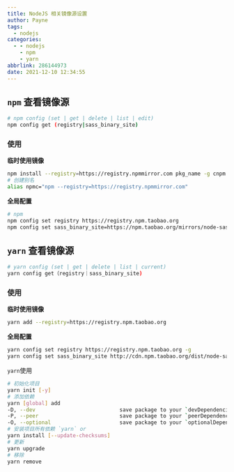 ```yaml
---
title: NodeJS 相关镜像源设置
author: Payne
tags:
  - nodejs
categories:
  - - nodejs
    - npm
    - yarn
abbrlink: 286144973
date: 2021-12-10 12:34:55
---
```


## `npm` 查看镜像源

```bash
# npm config (set | get | delete | list | edit)
npm config get (registry|sass_binary_site)
```

### 使用

**临时使用镜像**

```bash
npm install --registry=https://registry.npmmirror.com pkg_name -g cnpm
# 创建别名
alias npmc="npm --registry=https://registry.npmmirror.com"
```

**全局配置**

```bash
# npm
npm config set registry https://registry.npm.taobao.org
npm config set sass_binary_site=https://npm.taobao.org/mirrors/node-sass/phantomjs_cdn
```

## `yarn` 查看镜像源

```bash
# yarn config (set | get | delete | list | current)
yarn config get（registry｜sass_binary_site)
```

### 使用

**临时使用镜像**

```bash
yarn add --registry=https://registry.npm.taobao.org
```

**全局配置**

```bash
yarn config set registry https://registry.npm.taobao.org -g
yarn config set sass_binary_site http://cdn.npm.taobao.org/dist/node-sass -g
```

`yarn`使用

```bash
# 初始化项目
yarn init [-y]
# 添加依赖
yarn [global] add 
-D, --dev                           save package to your `devDependencies`(开发依赖)
-P, --peer                          save package to your `peerDependencies`(对等依赖)
-O, --optional                      save package to your `optionalDependencies`(可选依赖)
# 安装项目所有依赖 `yarn` or 
yarn install [--update-checksums]
# 更新
yarn upgrade
# 移除
yarn remove
```

